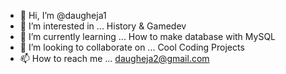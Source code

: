 - 👋 Hi, I’m @daugheja1
- 👀 I’m interested in ... History & Gamedev
- 🌱 I’m currently learning ... How to make database with MySQL
- 💞️ I’m looking to collaborate on ... Cool Coding Projects
- 📫 How to reach me ... daugheja2@gmail.com

<!---
daugheja1/daugheja1 is a ✨ special ✨ repository because its `README.md` (this file) appears on your GitHub profile.
You can click the Preview link to take a look at your changes.
--->
